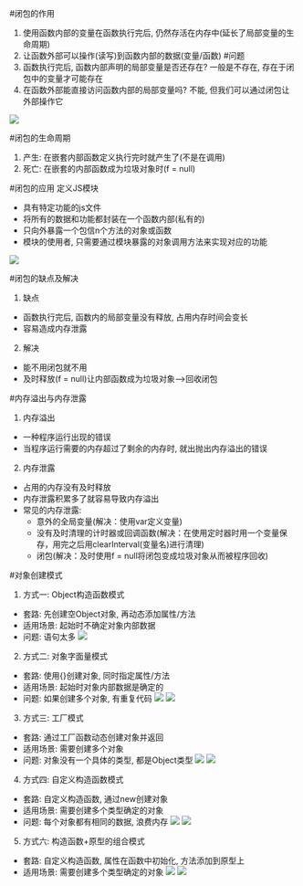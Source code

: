 #闭包的作用
1. 使用函数内部的变量在函数执行完后, 仍然存活在内存中(延长了局部变量的生命周期)
2. 让函数外部可以操作(读写)到函数内部的数据(变量/函数)
#问题
  1. 函数执行完后, 函数内部声明的局部变量是否还存在?  一般是不存在, 存在于闭包中的变量才可能存在
  2. 在函数外部能直接访问函数内部的局部变量吗? 不能, 但我们可以通过闭包让外部操作它
 
![](/img/1003/1.png)

#闭包的生命周期
1. 产生: 在嵌套内部函数定义执行完时就产生了(不是在调用)
2. 死亡: 在嵌套的内部函数成为垃圾对象时(f = null)

#闭包的应用
定义JS模块
  * 具有特定功能的js文件
  * 将所有的数据和功能都封装在一个函数内部(私有的)
  * 只向外暴露一个包信n个方法的对象或函数
  * 模块的使用者, 只需要通过模块暴露的对象调用方法来实现对应的功能

![](/img/1003/2.png)

#闭包的缺点及解决
1. 缺点
  * 函数执行完后, 函数内的局部变量没有释放, 占用内存时间会变长
  * 容易造成内存泄露
2. 解决
  * 能不用闭包就不用
  * 及时释放(f = null)让内部函数成为垃圾对象-->回收闭包

#内存溢出与内存泄露
1. 内存溢出
  * 一种程序运行出现的错误
  * 当程序运行需要的内存超过了剩余的内存时, 就出抛出内存溢出的错误
2. 内存泄露
  * 占用的内存没有及时释放
  * 内存泄露积累多了就容易导致内存溢出
  * 常见的内存泄露:
    * 意外的全局变量(解决：使用var定义变量)
    * 没有及时清理的计时器或回调函数(解决：在使用定时器时用一个变量保存，用完之后用clearInterval(变量名)进行清理)
    * 闭包(解决：及时使用f = null将闭包变成垃圾对象从而被程序回收)

#对象创建模式
1. 方式一: Object构造函数模式
  * 套路: 先创建空Object对象, 再动态添加属性/方法
  * 适用场景: 起始时不确定对象内部数据
  * 问题: 语句太多
![](/img/1003/4.png)
2. 方式二: 对象字面量模式
  * 套路: 使用{}创建对象, 同时指定属性/方法
  * 适用场景: 起始时对象内部数据是确定的
  * 问题: 如果创建多个对象, 有重复代码
![](/img/1003/5.png)
![](/img/1003/6.png)
3. 方式三: 工厂模式
  * 套路: 通过工厂函数动态创建对象并返回
  * 适用场景: 需要创建多个对象
  * 问题: 对象没有一个具体的类型, 都是Object类型
![](/img/1003/7.png)
![](/img/1003/8.png)
4. 方式四: 自定义构造函数模式
  * 套路: 自定义构造函数, 通过new创建对象
  * 适用场景: 需要创建多个类型确定的对象
  * 问题: 每个对象都有相同的数据, 浪费内存
![](/img/1003/9.png)
![](/img/1003/10.png)
5. 方式六: 构造函数+原型的组合模式
  * 套路: 自定义构造函数, 属性在函数中初始化, 方法添加到原型上
  * 适用场景: 需要创建多个类型确定的对象
![](/img/1003/11.png)
![](/img/1003/12.png)